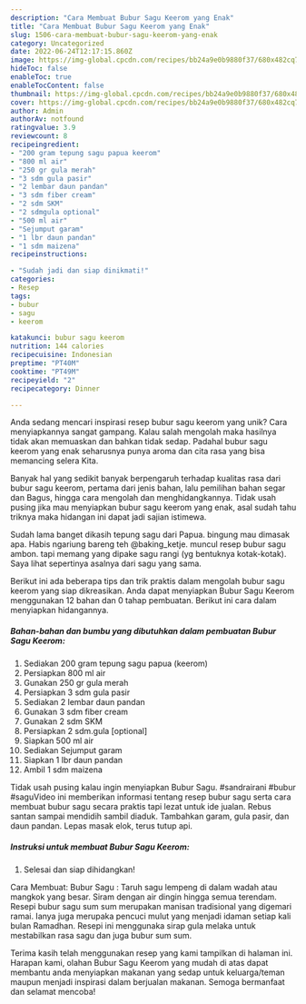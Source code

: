 ```yaml
---
description: "Cara Membuat Bubur Sagu Keerom yang Enak"
title: "Cara Membuat Bubur Sagu Keerom yang Enak"
slug: 1506-cara-membuat-bubur-sagu-keerom-yang-enak
category: Uncategorized
date: 2022-06-24T12:17:15.860Z
image: https://img-global.cpcdn.com/recipes/bb24a9e0b9880f37/680x482cq70/bubur-sagu-keerom-foto-resep-utama.jpg
hideToc: false
enableToc: true
enableTocContent: false
thumbnail: https://img-global.cpcdn.com/recipes/bb24a9e0b9880f37/680x482cq70/bubur-sagu-keerom-foto-resep-utama.jpg
cover: https://img-global.cpcdn.com/recipes/bb24a9e0b9880f37/680x482cq70/bubur-sagu-keerom-foto-resep-utama.jpg
author: Admin
authorAv: notfound
ratingvalue: 3.9
reviewcount: 8
recipeingredient:
- "200 gram tepung sagu papua keerom"
- "800 ml air"
- "250 gr gula merah"
- "3 sdm gula pasir"
- "2 lembar daun pandan"
- "3 sdm fiber cream"
- "2 sdm SKM"
- "2 sdmgula optional"
- "500 ml air"
- "Sejumput garam"
- "1 lbr daun pandan"
- "1 sdm maizena"
recipeinstructions:

- "Sudah jadi dan siap dinikmati!"
categories:
- Resep
tags:
- bubur
- sagu
- keerom

katakunci: bubur sagu keerom 
nutrition: 144 calories
recipecuisine: Indonesian
preptime: "PT40M"
cooktime: "PT49M"
recipeyield: "2"
recipecategory: Dinner

---
```





Anda sedang mencari inspirasi resep bubur sagu keerom yang unik? Cara menyiapkannya sangat gampang. Kalau salah mengolah maka hasilnya tidak akan memuaskan dan bahkan tidak sedap. Padahal bubur sagu keerom yang enak seharusnya punya aroma dan cita rasa yang bisa memancing selera Kita.





Banyak hal yang sedikit banyak berpengaruh terhadap kualitas rasa dari bubur sagu keerom, pertama dari jenis bahan, lalu pemilihan bahan segar dan Bagus, hingga cara mengolah dan menghidangkannya. Tidak usah pusing jika mau menyiapkan bubur sagu keerom yang enak,      asal sudah tahu triknya maka hidangan ini dapat jadi sajian istimewa.














Sudah lama banget dikasih tepung sagu dari Papua. bingung mau dimasak apa. Habis ngariung bareng teh @baking_ketje. muncul resep bubur sagu ambon. tapi memang yang dipake sagu rangi (yg bentuknya kotak-kotak). Saya lihat sepertinya asalnya dari sagu yang sama.






Berikut ini ada beberapa tips dan trik praktis dalam mengolah bubur sagu keerom yang siap dikreasikan. Anda dapat menyiapkan Bubur Sagu Keerom menggunakan 12 bahan dan 0 tahap pembuatan. Berikut ini cara dalam menyiapkan hidangannya.

<!--inarticleads1-->

##### Bahan-bahan dan bumbu yang dibutuhkan dalam pembuatan Bubur Sagu Keerom:

1. Sediakan 200 gram tepung sagu papua (keerom)
1. Persiapkan 800 ml air
1. Gunakan 250 gr gula merah
1. Persiapkan 3 sdm gula pasir
1. Sediakan 2 lembar daun pandan
1. Gunakan 3 sdm fiber cream
1. Gunakan 2 sdm SKM
1. Persiapkan 2 sdm.gula [optional]
1. Siapkan 500 ml air
1. Sediakan Sejumput garam
1. Siapkan 1 lbr daun pandan
1. Ambil 1 sdm maizena


Tidak usah pusing kalau ingin menyiapkan Bubur Sagu. #sandrairani #bubur #saguVideo ini memberikan informasi tentang resep bubur sagu serta cara membuat bubur sagu secara praktis tapi lezat untuk ide jualan. Rebus santan sampai mendidih sambil diaduk. Tambahkan garam, gula pasir, dan daun pandan. Lepas masak elok, terus tutup api. 

<!--inarticleads2-->

##### Instruksi untuk membuat Bubur Sagu Keerom:


1. Selesai dan siap dihidangkan!

Cara Membuat: Bubur Sagu : Taruh sagu lempeng di dalam wadah atau mangkok yang besar. Siram dengan air dingin hingga semua terendam. Resepi bubur sagu sum sum merupakan manisan tradisional yang digemari ramai. Ianya juga merupaka pencuci mulut yang menjadi idaman setiap kali bulan Ramadhan. Resepi ini menggunaka sirap gula melaka untuk mestabilkan rasa sagu dan juga bubur sum sum. 

Terima kasih telah menggunakan resep yang kami tampilkan di halaman ini. Harapan kami, olahan Bubur Sagu Keerom yang mudah di atas dapat membantu anda menyiapkan makanan yang sedap untuk keluarga/teman maupun menjadi inspirasi dalam berjualan makanan. Semoga bermanfaat dan selamat mencoba!
